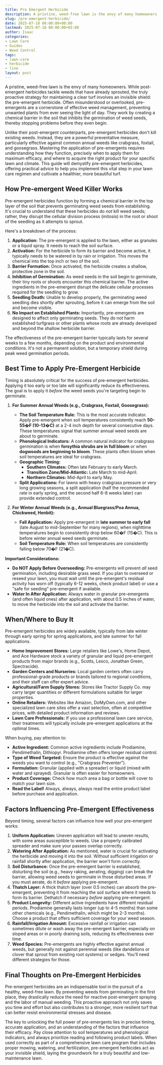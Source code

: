 ```yaml
---
title: Pre Emergent Herbicide
description: A pristine, weed-free lawn is the envy of many homeowners. While post-emergent herbicides tackle weeds that have already sprouted, the truly proactive...
slug: /pre-emergent-herbicide/
date: 2025-07-10 00:00:00+00:00
lastmod: 2025-07-10 00:00:00+03:00
author: Isaac
categories:
- Lawn Care
- Guides
- Weed Control
tags:
- lawn-care
- herbicide
- line
layout: post
---
```

A pristine, weed-free lawn is the envy of many homeowners. While post-emergent herbicides tackle weeds that have already sprouted, the truly proactive strategy for maintaining a clear turf involves an invisible shield: the pre-emergent herbicide. Often misunderstood or overlooked, pre-emergents are a cornerstone of effective weed management, preventing unwanted plants from ever seeing the light of day. They work by creating a chemical barrier in the soil that inhibits the germination of weed seeds, thereby stopping problems before they even begin.

Unlike their post-emergent counterparts, pre-emergent herbicides don't kill existing weeds. Instead, they are a powerful preventative measure, particularly effective against common annual weeds like crabgrass, foxtail, and goosegrass. Mastering the application of pre-emergents requires understanding how they function, precisely when to apply them for maximum efficacy, and where to acquire the right product for your specific lawn and climate. This guide will demystify pre-emergent herbicides, offering practical advice to help you implement this vital step in your lawn care regimen and cultivate a healthier, more beautiful turf.

## How Pre-emergent Weed Killer Works

Pre-emergent herbicides function by forming a chemical barrier in the top layer of the soil that prevents germinating weed seeds from establishing. It's crucial to understand that these herbicides do *not* kill weed seeds; rather, they disrupt the cellular division process (mitosis) in the root or shoot of the seedling as it attempts to sprout.

Here's a breakdown of the process:

1.  **Application:** The pre-emergent is applied to the lawn, either as granules or a liquid spray. It needs to reach the soil surface.
2.  **Activation:** For the herbicide to form its barrier and become active, it typically needs to be watered in by rain or irrigation. This moves the chemical into the top inch or two of the soil.
3.  **Barrier Formation:** Once activated, the herbicide creates a shallow, protective zone in the soil.
4.  **Inhibition of Germination:** As weed seeds in the soil begin to germinate, their tiny roots or shoots encounter this chemical barrier. The active ingredients in the pre-emergent disrupt the delicate cellular processes required for the seedling to grow.
5.  **Seedling Death:** Unable to develop properly, the germinating weed seedling dies shortly after sprouting, before it can emerge from the soil and become visible.
6.  **No Impact on Established Plants:** Importantly, pre-emergents are designed to affect only germinating seeds. They do not harm established turfgrass or other plants whose roots are already developed and beyond the shallow herbicide barrier.

The effectiveness of the pre-emergent barrier typically lasts for several weeks to a few months, depending on the product and environmental conditions. It's not a permanent solution, but a temporary shield during peak weed germination periods.

## Best Time to Apply Pre-Emergent Herbicide

Timing is absolutely critical for the success of pre-emergent herbicides. Applying it too early or too late will significantly reduce its effectiveness. The goal is to apply it *before* the weed seeds you're targeting begin to germinate.

1.  **For Summer Annual Weeds (e.g., Crabgrass, Foxtail, Goosegrass):**
    * **The Soil Temperature Rule:** This is the most accurate indicator. Apply pre-emergent when soil temperatures consistently reach **50-55�F (10-13�C)** at a 2-4 inch depth for several consecutive days. These temperatures signal that summer annual weed seeds are about to germinate.
    * **Phenological Indicators:** A common natural indicator for crabgrass germination is when **forsythia shrubs are in full bloom** or when **dogwoods are beginning to bloom**. These plants often bloom when soil temperatures are ideal for crabgrass.
    * **Geographic Timing:**
        * **Southern Climates:** Often late February to early March.
        * **Transition Zone/Mid-Atlantic:** Late March to mid-April.
        * **Northern Climates:** Mid-April to early May.
    * **Split Applications:** For lawns with heavy crabgrass pressure or very long growing seasons, a split application (half the recommended rate in early spring, and the second half 6-8 weeks later) can provide extended control.

2.  **For Winter Annual Weeds (e.g., Annual Bluegrass/Poa Annua, Chickweed, Henbit):**
    * **Fall Application:** Apply pre-emergent in **late summer to early fall** (late August to mid-September for many regions), when nighttime temperatures begin to consistently drop below 60�F (15�C). This is before winter annual weed seeds germinate.
    * **Soil Temperature Rule:** When soil temperatures are consistently falling below 70�F (21�C).

**Important Considerations:**
* **Do NOT Apply Before Overseeding:** Pre-emergents will prevent *all* seed germination, including desirable grass seed. If you plan to overseed or reseed your lawn, you must wait until the pre-emergent's residual activity has worn off (typically 6-12 weeks, check product label) or use a "safe for seeding" pre-emergent if available.
* **Water In After Application:** Always water in granular pre-emergents (and often liquid ones) after application, with about 0.5 inches of water, to move the herbicide into the soil and activate the barrier.

## When/Where to Buy It

Pre-emergent herbicides are widely available, typically from late winter through early spring for spring applications, and late summer for fall applications.

* **Home Improvement Stores:** Large retailers like Lowe's, Home Depot, and Ace Hardware stock a variety of granular and liquid pre-emergent products from major brands (e.g., Scotts, Lesco, Jonathan Green, Spectracide).
* **Garden Centers and Nurseries:** Local garden centers often carry professional-grade products or brands tailored to regional conditions, and their staff can offer expert advice.
* **Agricultural/Farm Supply Stores:** Stores like Tractor Supply Co. may carry larger quantities or different formulations suitable for larger properties.
* **Online Retailers:** Websites like Amazon, DoMyOwn.com, and other specialized lawn care sites offer a vast selection, often at competitive prices, with detailed product information and reviews.
* **Lawn Care Professionals:** If you use a professional lawn care service, their treatments will typically include pre-emergent applications at the optimal times.

When buying, pay attention to:
* **Active Ingredient:** Common active ingredients include Prodiamine, Pendimethalin, Dithiopyr. Prodiamine often offers longer residual control.
* **Type of Weed Targeted:** Ensure the product is effective against the weeds you want to control (e.g., "Crabgrass Preventer").
* **Formulation:** Granular (applied with a spreader) or liquid (mixed with water and sprayed). Granular is often easier for homeowners.
* **Product Coverage:** Check how much area a bag or bottle will cover to match your lawn size.
* **Read the Label!** Always, always, always read the entire product label before purchase and application.

## Factors Influencing Pre-Emergent Effectiveness

Beyond timing, several factors can influence how well your pre-emergent works:

1.  **Uniform Application:** Uneven application will lead to uneven results, with some areas susceptible to weeds. Use a properly calibrated spreader and make sure your passes overlap correctly.
2.  **Watering After Application:** As mentioned, water is crucial for activating the herbicide and moving it into the soil. Without sufficient irrigation or rainfall shortly after application, the barrier won't form correctly.
3.  **Soil Disturbance:** Once the pre-emergent barrier is established, disturbing the soil (e.g., heavy raking, aerating, digging) can break the barrier, allowing weed seeds to germinate in those disturbed areas. If you must aerate, do it *before* applying pre-emergent.
4.  **Thatch Layer:** A thick thatch layer (over 0.5 inches) can absorb the pre-emergent, preventing it from reaching the soil surface where it needs to form its barrier. Dethatch if necessary *before* applying pre-emergent.
5.  **Product Longevity:** Different active ingredients have different residual periods. Prodiamine generally lasts longer (up to 4-5 months) than some other chemicals (e.g., Pendimethalin, which might be 2-3 months). Choose a product that offers sufficient coverage for your weed season.
6.  **Rainfall/Irrigation Amount:** Excessive rainfall or irrigation can sometimes dilute or wash away the pre-emergent barrier, especially on sloped areas or in poorly draining soils, reducing its effectiveness over time.
7.  **Weed Species:** Pre-emergents are highly effective against annual weeds, but generally not against perennial weeds (like dandelions or clover that sprout from existing root systems) or sedges. You'll need different strategies for those.

## Final Thoughts on Pre-Emergent Herbicides

Pre-emergent herbicides are an indispensable tool in the pursuit of a healthy, weed-free lawn. By preventing weeds from germinating in the first place, they drastically reduce the need for reactive post-emergent spraying and the labor of manual weeding. This proactive approach not only saves you time and effort but also contributes to a stronger, more resilient turf that can better resist environmental stresses and disease.

The key to unlocking the full power of pre-emergents lies in precise timing, accurate application, and an understanding of the factors that influence their efficacy. Pay close attention to soil temperatures and phenological indicators, and always prioritize reading and following product labels. When used correctly as part of a comprehensive lawn care program that includes proper mowing, watering, and fertilization, pre-emergent herbicides act as your invisible shield, laying the groundwork for a truly beautiful and low-maintenance lawn.